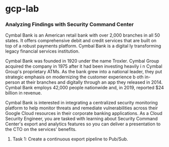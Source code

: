 # gcp-lab 
   
### Analyzing Findings with Security Command Center    

Cymbal Bank is an American retail bank with over 2,000 branches in all 50 states. It offers comprehensive debit and credit services that are built on top of a robust payments platform. Cymbal Bank is a digital ly transforming legacy financial services institution.
 
Cymbal Bank was founded in 1920 under the name Troxler.  Cymbal Group acquired the company in 1975 after it had been investing heavily i n Cymbal Group's proprietary ATMs. As the bank grew into a national leader, they put strategic emphasis on modernizing the customer experience b oth in-person at their branches and digitally through an app they released in 2014. Cymbal Bank employs 42,000 people nationwide and, in 2019, reported $24 billion in revenue.

Cymbal Bank is interested in integrating a centralized security monitoring platform to help monitor threats and remediate vulnerabilities across their Google Cloud resources in their corporate banking applications. As a Cloud Security Engineer, you are tasked with learning about Security Command Center's export and analytics features so you can deliver a presentation to the CTO on the services' benefits. 


1. Task 1: Create a continuous export pipeline to Pub/Sub. 
 
